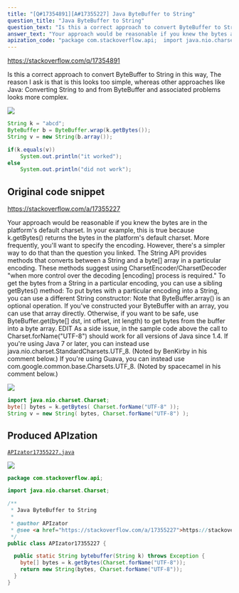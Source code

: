 ```yaml
---
title: "[Q#17354891][A#17355227] Java ByteBuffer to String"
question_title: "Java ByteBuffer to String"
question_text: "Is this a correct approach to convert ByteBuffer to String in this way, The reason I ask is that is this looks too simple, whereas other approaches like Java: Converting String to and from ByteBuffer and associated problems looks more complex."
answer_text: "Your approach would be reasonable if you knew the bytes are in the platform's default charset. In your example, this is true because k.getBytes() returns the bytes in the platform's default charset. More frequently, you'll want to specify the encoding. However, there's a simpler way to do that than the question you linked. The String API provides methods that converts between a String and a byte[] array in a particular encoding. These methods suggest using CharsetEncoder/CharsetDecoder \"when more control over the decoding [encoding] process is required.\" To get the bytes from a String in a particular encoding, you can use a sibling getBytes() method: To put bytes with a particular encoding into a String, you can use a different String constructor: Note that ByteBuffer.array() is an optional operation. If you've constructed your ByteBuffer with an array, you can use that array directly. Otherwise, if you want to be safe, use ByteBuffer.get(byte[] dst, int offset, int length) to get bytes from the buffer into a byte array. EDIT As a side issue, in the sample code above the call to Charset.forName(\"UTF-8\") should work for all versions of Java since 1.4. If you're using Java 7 or later, you can instead use java.nio.charset.StandardCharsets.UTF_8. (Noted by BenKirby in his comment below.) If you're using Guava, you can instead use com.google.common.base.Charsets.UTF_8. (Noted by spacecamel in his comment below.)"
apization_code: "package com.stackoverflow.api;  import java.nio.charset.Charset;  /**  * Java ByteBuffer to String  *  * @author APIzator  * @see <a href=\"https://stackoverflow.com/a/17355227\">https://stackoverflow.com/a/17355227</a>  */ public class APIzator17355227 {    public static String bytebuffer(String k) throws Exception {     byte[] bytes = k.getBytes(Charset.forName(\"UTF-8\"));     return new String(bytes, Charset.forName(\"UTF-8\"));   } }"
---
```


https://stackoverflow.com/q/17354891

Is this a correct approach to convert ByteBuffer to String in this way,
The reason I ask is that is this looks too simple, whereas other approaches like Java: Converting String to and from ByteBuffer and associated problems looks more complex.


<div class="code-logo"><img src="/stackoverflow.png" /></div>

```java
String k = "abcd";
ByteBuffer b = ByteBuffer.wrap(k.getBytes());
String v = new String(b.array());

if(k.equals(v))
    System.out.println("it worked");
else
    System.out.println("did not work");
```


## Original code snippet

https://stackoverflow.com/a/17355227

Your approach would be reasonable if you knew the bytes are in the platform&#x27;s default charset. In your example, this is true because k.getBytes() returns the bytes in the platform&#x27;s default charset.
More frequently, you&#x27;ll want to specify the encoding. However, there&#x27;s a simpler way to do that than the question you linked. The String API provides methods that converts between a String and a byte[] array in a particular encoding. These methods suggest using CharsetEncoder/CharsetDecoder &quot;when more control over the decoding [encoding] process is required.&quot;
To get the bytes from a String in a particular encoding, you can use a sibling getBytes() method:
To put bytes with a particular encoding into a String, you can use a different String constructor:
Note that ByteBuffer.array() is an optional operation. If you&#x27;ve constructed your ByteBuffer with an array, you can use that array directly. Otherwise, if you want to be safe, use ByteBuffer.get(byte[] dst, int offset, int length) to get bytes from the buffer into a byte array.
EDIT
As a side issue, in the sample code above the call to Charset.forName(&quot;UTF-8&quot;) should work for all versions of Java since 1.4.
If you&#x27;re using Java 7 or later, you can instead use java.nio.charset.StandardCharsets.UTF_8. (Noted by BenKirby in his comment below.)
If you&#x27;re using Guava, you can instead use com.google.common.base.Charsets.UTF_8. (Noted by spacecamel in his comment below.)

<div class="code-logo"><img src="/stackoverflow.png" /></div>

```java
import java.nio.charset.Charset;
byte[] bytes = k.getBytes( Charset.forName("UTF-8" ));
String v = new String( bytes, Charset.forName("UTF-8") );
```

## Produced APIzation

[`APIzator17355227.java`](https://github.com/pasqualesalza/apization/raw/main/data/search/APIzator17355227.java)

<div class="code-logo"><img src="/apizator.png" /></div>

```java
package com.stackoverflow.api;

import java.nio.charset.Charset;

/**
 * Java ByteBuffer to String
 *
 * @author APIzator
 * @see <a href="https://stackoverflow.com/a/17355227">https://stackoverflow.com/a/17355227</a>
 */
public class APIzator17355227 {

  public static String bytebuffer(String k) throws Exception {
    byte[] bytes = k.getBytes(Charset.forName("UTF-8"));
    return new String(bytes, Charset.forName("UTF-8"));
  }
}

```